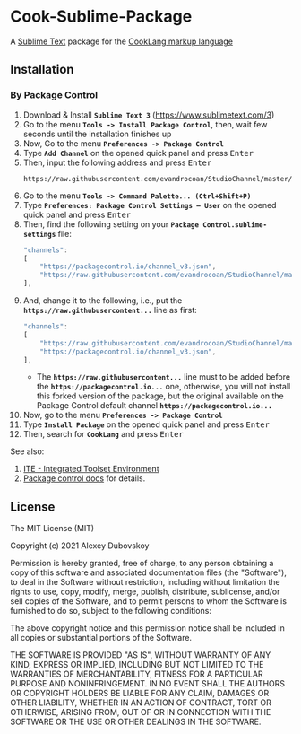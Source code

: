 # Cook-Sublime-Package

A [Sublime Text](http://www.sublimetext.com/) package for the [CookLang markup language](https://cooklang.org)


## Installation

### By Package Control

1. Download & Install **`Sublime Text 3`** (https://www.sublimetext.com/3)
1. Go to the menu **`Tools -> Install Package Control`**, then,
    wait few seconds until the installation finishes up
1. Now,
    Go to the menu **`Preferences -> Package Control`**
1. Type **`Add Channel`** on the opened quick panel and press <kbd>Enter</kbd>
1. Then,
    input the following address and press <kbd>Enter</kbd>
    ```
    https://raw.githubusercontent.com/evandrocoan/StudioChannel/master/channel.json
    ```
1. Go to the menu **`Tools -> Command Palette...
    (Ctrl+Shift+P)`**
1. Type **`Preferences:
    Package Control Settings – User`** on the opened quick panel and press <kbd>Enter</kbd>
1. Then,
    find the following setting on your **`Package Control.sublime-settings`** file:
    ```js
    "channels":
    [
        "https://packagecontrol.io/channel_v3.json",
        "https://raw.githubusercontent.com/evandrocoan/StudioChannel/master/channel.json",
    ],
    ```
1. And,
    change it to the following, i.e.,
    put the **`https://raw.githubusercontent...`** line as first:
    ```js
    "channels":
    [
        "https://raw.githubusercontent.com/evandrocoan/StudioChannel/master/channel.json",
        "https://packagecontrol.io/channel_v3.json",
    ],
    ```
    * The **`https://raw.githubusercontent...`** line must to be added before the **`https://packagecontrol.io...`** one, otherwise,
      you will not install this forked version of the package,
      but the original available on the Package Control default channel **`https://packagecontrol.io...`**
1. Now,
    go to the menu **`Preferences -> Package Control`**
1. Type **`Install Package`** on the opened quick panel and press <kbd>Enter</kbd>
1. Then,
    search for **`CookLang`** and press <kbd>Enter</kbd>

See also:

1. [ITE - Integrated Toolset Environment](https://github.com/evandrocoan/ITE)
1. [Package control docs](https://packagecontrol.io/docs/usage) for details.


## License

The MIT License (MIT)

Copyright (c) 2021 Alexey Dubovskoy

Permission is hereby granted, free of charge, to any person obtaining a copy
of this software and associated documentation files (the "Software"), to deal
in the Software without restriction, including without limitation the rights
to use, copy, modify, merge, publish, distribute, sublicense, and/or sell
copies of the Software, and to permit persons to whom the Software is
furnished to do so, subject to the following conditions:

The above copyright notice and this permission notice shall be included in
all copies or substantial portions of the Software.

THE SOFTWARE IS PROVIDED "AS IS", WITHOUT WARRANTY OF ANY KIND, EXPRESS OR
IMPLIED, INCLUDING BUT NOT LIMITED TO THE WARRANTIES OF MERCHANTABILITY,
FITNESS FOR A PARTICULAR PURPOSE AND NONINFRINGEMENT. IN NO EVENT SHALL THE
AUTHORS OR COPYRIGHT HOLDERS BE LIABLE FOR ANY CLAIM, DAMAGES OR OTHER
LIABILITY, WHETHER IN AN ACTION OF CONTRACT, TORT OR OTHERWISE, ARISING FROM,
OUT OF OR IN CONNECTION WITH THE SOFTWARE OR THE USE OR OTHER DEALINGS IN
THE SOFTWARE.
